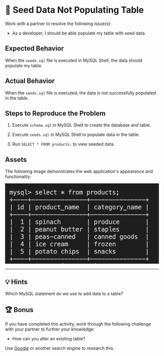 # 🐛 Seed Data Not Populating Table

Work with a partner to resolve the following issue(s):

* As a developer, I should be able populate my table with seed data.

## Expected Behavior

When the `seeds.sql` file is executed in MySQL Shell, the data should populate my table.

## Actual Behavior

When the `seeds.sql` file is executed, the data is not successfully populated in the table.

## Steps to Reproduce the Problem

1. Execute `schema.sql` in MySQL Shell to create the database and table.

2. Execute `seeds.sql` in MySQL Shell to populate data in the table.

3. Run `SELECT * FROM products;` to view seeded data.

## Assets

The following image demonstrates the web application's appearance and functionality:

![The completed table displays an id column and a name column, holding five rows of data.](./assets/image_1.png)

---

## 💡 Hints

Which MySQL statement do we use to add data to a table?

## 🏆 Bonus

If you have completed this activity, work through the following challenge with your partner to further your knowledge:

* How can you alter an existing table?

Use [Google](https://www.google.com) or another search engine to research this.
